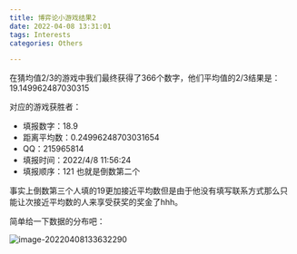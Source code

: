 ```yaml
---
title: 博弈论小游戏结果2
date: 2022-04-08 13:31:01
tags: Interests
categories: Others

---
```




在猜均值2/3的游戏中我们最终获得了366个数字，他们平均值的2/3结果是：19.149962487030315

对应的游戏获胜者：

- 填报数字：18.9
- 距离平均数：0.24996248703031654
- QQ：215965814
- 填报时间：2022/4/8 11:56:24
- 填报顺序：121 也就是倒数第二个

事实上倒数第三个人填的19更加接近平均数但是由于他没有填写联系方式那么只能让次接近平均数的人来享受获奖的奖金了hhh。

简单给一下数据的分布吧：

![image-20220408133632290](https://luochengyu.oss-cn-beijing.aliyuncs.com/img/image-20220408133632290.png)
